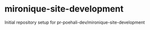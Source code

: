 # mironique-site-development

Initial repository setup for pr-poehali-dev/mironique-site-development